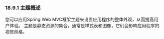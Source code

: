 ### 18.9.1 主题概述

您可以应用Spring Web MVC框架主题来设置应用程序的整体外观，从而提高用户体验。 主题是静态资源的集合，通常是样式表和图像，它们会影响应用程序的视觉风格。

